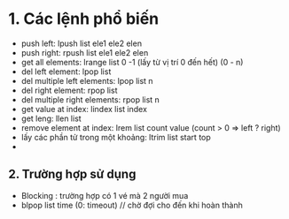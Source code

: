 # 1. Các lệnh phổ biến 
- push left: lpush list ele1 ele2 elen
- push right: rpush list ele1 ele2 elen 
- get all elements: lrange list 0 -1 (lấy từ vị trí 0 đến hết) (0 - n)
- del left element: lpop list 
- del multiple left elements: lpop list n
- del right element: rpop list
- del multiple right elements: rpop list n
- get value at index: lindex list index
- get leng: llen list
- remove element at index: lrem list count value (count > 0 => left ? right)
- lấy các phần tử trong một khoảng: ltrim list start top
- 
## 2. Trường hợp sử dụng 
- Blocking : trường hợp có 1 vé mà 2 người mua 
- blpop list time  (0: timeout) // chờ đợi cho đến khi hoàn thành